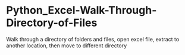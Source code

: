 # Python_Excel-Walk-Through-Directory-of-Files
Walk through a directory of folders and files, open excel file, extract to another location, then move to different directory
